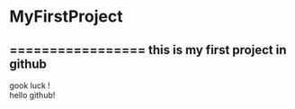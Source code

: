 # MyFirstProject
=================
this is my first project in github
-----------------
gook luck !<br>
hello github!<br>
